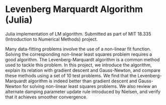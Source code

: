 # Levenberg Marquardt Algorithm (Julia)
Julia implementation of LM algorithm. Submitted as part of MIT 18.335 (Introduction to Numerical Methods) project.

Many data-fitting problems involve the use of a non-linear fit function. Solving the corresponding non-linear least squares problem requires a good algorithm. The Levenberg-Marquardt algorithm is a common method used to tackle this problem. In this project, we introduce the algorithm, explain its relation with gradient descent and Gauss-Newton, and compare these methods using a set of 10 test problems. We find that the Levenberg-Marquardt algorithm is indeed better than gradient descent and Gauss-Newton for solving non-linear least squares problems. We also review an alternate damping parameter update rule introduced by Nielsen, and verify that it achieves smoother convergence.
